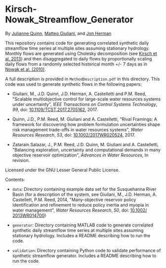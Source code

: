 # Kirsch-Nowak_Streamflow_Generator

By [Julianne Quinn](https://reed.cee.cornell.edu/index.php/Julianne_Quinn), [Matteo Giuliani](http://giuliani.faculty.polimi.it), and [Jon Herman](https://faculty.engineering.ucdavis.edu/herman/)

This repository contains code for generating correlated synthetic daily streamflow time series at multiple sites assuming stationary hydrology. Monthly flows are generated using Cholesky decomposition (see [Kirsch et al. 2013](http://ascelibrary.org/doi/abs/10.1061/(ASCE)WR.1943-5452.0000287)) and then disaggregated to daily flows by proportionally scaling daily flows from a randomly selected historical month +/- 7 days as in [Nowak et al. (2010)](http://onlinelibrary.wiley.com/doi/10.1029/2009WR008530/full).

A full description is provided in `MethodDescription.pdf` in this directory. This code was used to generate synthetic flows in the following papers:  
  
* Giuliani, M., J.D. Quinn, J.D. Herman, A. Castelletti and P.M. Reed, "Scalable multiobjective control for large-scale water resources systems under uncertainty", *IEEE Transactions on Control Systems Technology*, *99*, doi: [10.1109/TCST.2017.2705162](http://ieeexplore.ieee.org/document/7959085/), 2017.  
  
* Quinn, J.D., P.M. Reed, M. Giuliani and A. Castelletti, "Rival Framings: A framework for discovering how problem formulation uncertainties shape risk management trade-offs in water resources systems", *Water Resources Research*, *53*, doi: [10.1002/2017WR020524](http://onlinelibrary.wiley.com/doi/10.1002/2017WR020524/abstract), 2017.

* Zatarain Salazar, J., P.M. Reed, J.D. Quinn, M. Giuliani and A. Castelletti, "Balancing exploration, uncertainty and computational demands in many objective reservoir optimization", *Advances in Water Resources*, In revision.

Licensed under the GNU Lesser General Public License.

Contents:

* `data`: Directory containing example data set for the Susquehanna River Basin (for a description of the system, see Giuliani, M., J.D. Herman, A. Castellett, P.M. Reed, 2014, "Many-objective reservoir policy identification and refinement to reduce policy inertia and myopia in water management", *Water Resources Research*, *50*, doi: [10.1002/ 2013WR014700](http://onlinelibrary.wiley.com/doi/10.1002/2013WR014700/full))

* `generator`: Directory containing MATLAB code to generate correlated synthetic daily streamflow time series at multiple sites assuming stationary hydrology. Includes a README describing how to run the code.

* `validation`: Directory containing Python code to validate performance of synthetic streamflow generator. Includes a README describing how to run the code.
